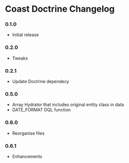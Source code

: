 # Coast Doctrine Changelog

### 0.1.0

* Initial release

### 0.2.0

* Tweaks

### 0.2.1

* Update Doctrine dependecy

### 0.5.0

* Array Hydrator that includes original entity class in data
* DATE_FORMAT DQL function

### 0.6.0

* Reorganise files

### 0.6.1

* Enhancements